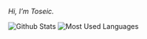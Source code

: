 *Hi, I’m Toseic.*


![Github Stats](https://github-readme-stats.vercel.app/api?username=Toseic&show_icons=true&theme=algolia&count_private=true&hide=issues)
![Most Used Languages](https://github-readme-stats.vercel.app/api/top-langs/?username=Toseic&theme=algolia&layout=compact)

